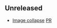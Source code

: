 ## Unreleased

* [Image collapse](https://github.com/famiprog/redmine_goodies/pull/1) [PR](https://github.com/famiprog/redmine_goodies/pull/2) 
